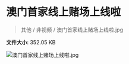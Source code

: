 # 澳门首家线上赌场上线啦

> 其他 / 非视频 / 澳门首家线上赌场上线啦.jpg

**文件大小**: 352.05 KB

<img src="https://file.hsyhx.top/video/其他/非视频/澳门首家线上赌场上线啦.jpg"  alt="澳门首家线上赌场上线啦.jpg" />